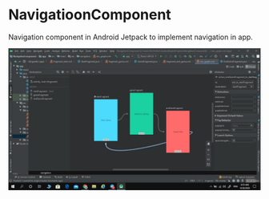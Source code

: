# NavigatioonComponent
Navigation component in Android Jetpack to implement navigation in app.




![](images/NavigationComponent.jpg)
